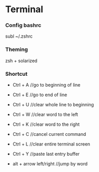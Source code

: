 # Terminal

### Config bashrc 
subl ~/.zshrc

### Theming 
zsh + solarized

### Shortcut
- Ctrl + A //go to beginning of line 
- Ctrl + E //go to end of line 
- Ctrl + U //clear whole line to beginning
- Ctrl + W //clear word to the left
- Ctrl + K //clear word to the right
- Ctrl + C //cancel current command
- Ctrl + L //clear entire terminal screen
- Ctrl + Y //paste last entry buffer

- alt + arrow left/right //jump by word
